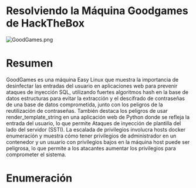 # Resolviendo la Máquina Goodgames de HackTheBox

![GoodGames.png](emersontech.github.io/img/goodgames.png)

# Resumen
GoodGames es una máquina Easy Linux que muestra la importancia de desinfectar las entradas del usuario en
aplicaciones web para prevenir ataques de inyección SQL, utilizando fuertes algoritmos hash en la base de datos
estructuras para evitar la extracción y el descifrado de contraseñas de una base de datos comprometida,
junto con los peligros de la reutilización de contraseñas. También destaca los peligros de usar
render_template_string en una aplicación web de Python donde se refleja la entrada del usuario, lo que permite
Ataques de inyección de plantilla del lado del servidor (SSTI). La escalada de privilegios involucra hosts docker
enumeración y muestra cómo tener privilegios de administrador en un contenedor y un usuario con privilegios bajos en
la máquina host puede ser peligrosa, lo que permite a los atacantes aumentar los privilegios para comprometer el
sistema.

# Enumeración
